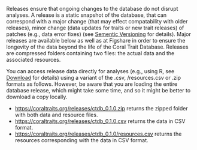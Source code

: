Releases ensure that ongoing changes to the database do not disrupt analyses. A release is a static snapshot of the database, that can correspond with a major change (that may effect compatability with older releases), minor change (data updates for traits or new trait releases) of patches (e.g., data error fixes) (see [Sementic Versioning](http://semver.org) for details). Major releases are available below as well as at Figshare in order to ensure the longevity of the data beyond the life of the Coral Trait Database. Releases are compressed folders containing two files: the actual data and the associated resources.

You can access release data directly for analyses (e.g., using R, see <a href="/download">Download</a> for details) using a variant of the .csv, /resources.csv or .zip formats as follows. However, be aware that you are loading the entire database release, which might take some time, and so it might be better to download a copy locally.

- <https://coraltraits.org/releases/ctdb_0.1.0.zip> returns the zipped folder with both data and resource files.
- <https://coraltraits.org/releases/ctdb_0.1.0.csv> returns the data in CSV format.
- <https://coraltraits.org/releases/ctdb_0.1.0/resources.csv> returns the resources corresponding with the data in CSV format.
